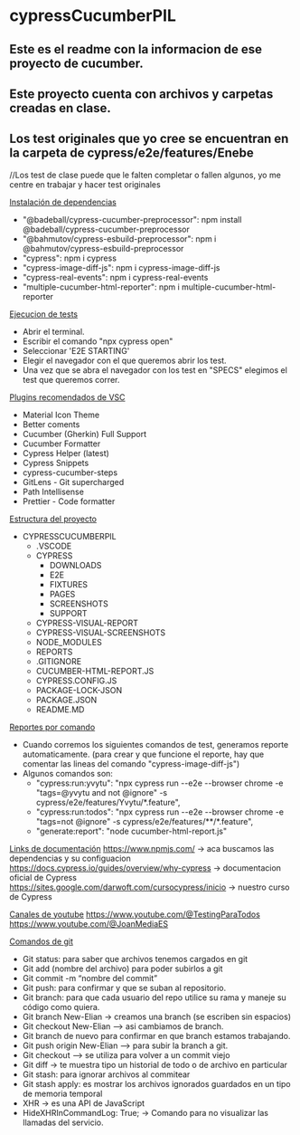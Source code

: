 # cypressCucumberPIL
## Este es el readme con la informacion de ese proyecto de cucumber.

## Este proyecto cuenta con archivos y carpetas creadas en clase.
## Los test originales que yo cree se encuentran en la carpeta de cypress/e2e/features/Enebe
//Los test de clase puede que le falten completar o fallen algunos, yo me centre en trabajar y hacer test originales

[Instalación de dependencias]()
- "@badeball/cypress-cucumber-preprocessor":  npm install @badeball/cypress-cucumber-preprocessor
- "@bahmutov/cypress-esbuild-preprocessor": npm i @bahmutov/cypress-esbuild-preprocessor
- "cypress": npm i cypress
- "cypress-image-diff-js": npm i cypress-image-diff-js
- "cypress-real-events": npm i cypress-real-events
- "multiple-cucumber-html-reporter": npm i multiple-cucumber-html-reporter

[Ejecucion de tests]()
- Abrir el terminal.
- Escribir el comando "npx cypress open"
- Seleccionar 'E2E STARTING'
- Elegir el navegador con el que queremos abrir los test.
- Una vez que se abra el navegador con los test en "SPECS" elegimos el test que queremos correr.

[Plugins recomendados de VSC]()
- Material Icon Theme 
- Better coments
- Cucumber (Gherkin) Full Support
- Cucumber Formatter
- Cypress Helper (latest)
- Cypress Snippets
- cypress-cucumber-steps
- GitLens - Git supercharged
- Path Intellisense
- Prettier - Code formatter

[Estructura del proyecto]()
- CYPRESSCUCUMBERPIL
  - .VSCODE
  - CYPRESS
    - DOWNLOADS
    - E2E
    - FIXTURES
    - PAGES
    - SCREENSHOTS
    - SUPPORT
  - CYPRESS-VISUAL-REPORT
  - CYPRESS-VISUAL-SCREENSHOTS
  - NODE_MODULES
  - REPORTS
  - .GITIGNORE
  - CUCUMBER-HTML-REPORT.JS
  - CYPRESS.CONFIG.JS
  - PACKAGE-LOCK-JSON
  - PACKAGE.JSON
  - README.MD

[Reportes por comando]()
  - Cuando corremos los siguientes comandos de test, generamos reporte automaticamente.
  (para crear y que funcione el reporte, hay que comentar las lineas del comando "cypress-image-diff-js")
  - Algunos comandos son:
    - "cypress:run:yvytu": "npx cypress run --e2e --browser chrome -e \"tags=@yvytu and not @ignore\" -s cypress/e2e/features/Yvytu/*.feature",
    - "cypress:run:todos": "npx cypress run --e2e --browser chrome -e \"tags=not @ignore\" -s cypress/e2e/features/**/*.feature",
    - "generate:report": "node cucumber-html-report.js"

[Links de documentación]()
https://www.npmjs.com/ -> aca buscamos las dependencias y su configuacion
https://docs.cypress.io/guides/overview/why-cypress -> documentacion oficial de Cypress
https://sites.google.com/darwoft.com/cursocypress/inicio -> nuestro curso de Cypress

[Canales de youtube]()
https://www.youtube.com/@TestingParaTodos
https://www.youtube.com/@JoanMediaES 

[Comandos de git]()
- Git status: para saber que archivos tenemos cargados en git
- Git add (nombre del archivo) para poder subirlos a git
- Git commit -m “nombre del commit” 
- Git push: para confirmar y que se suban al repositorio.
- Git branch: para que cada usuario del repo utilice su rama y maneje su código como quiera.
- Git branch New-Elian -> creamos una branch (se escriben sin espacios)
- Git checkout New-Elian —> asi cambiamos de branch.
- Git branch de nuevo para confirmar en que branch estamos trabajando.
- Git push origin New-Elian —> para subir la branch a git.
- Git checkout  —> se utiliza para volver a un commit viejo
- Git diff  -> te muestra tipo un historial de todo o de archivo en particular
- Git stash: para ignorar archivos al commitear
- Git stash apply: es mostrar los archivos ignorados guardados en un tipo de memoria temporal
- XHR -> es una API de JavaScript
- HideXHRInCommandLog: True; -> Comando para no visualizar las llamadas del servicio.


